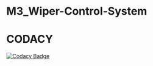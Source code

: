 # M3_Wiper-Control-System
# CODACY
[![Codacy Badge](https://app.codacy.com/project/badge/Grade/4a98517828dd4dbf845d60df2a875575)](https://www.codacy.com/gh/NikhithaAntyakula/M3_Wiper-Control-System/dashboard?utm_source=github.com&amp;utm_medium=referral&amp;utm_content=NikhithaAntyakula/M3_Wiper-Control-System&amp;utm_campaign=Badge_Grade)

